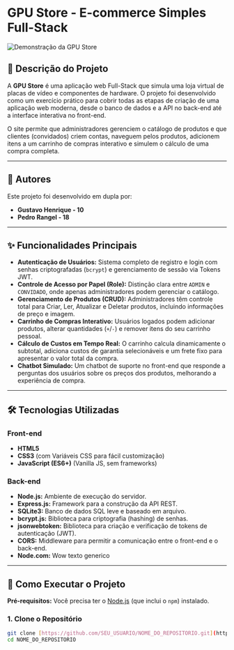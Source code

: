 # GPU Store - E-commerce Simples Full-Stack

![Demonstração da GPU Store](https://imgur.com/a/SCCloAG#kBSUlGb)

## 📖 Descrição do Projeto

A **GPU Store** é uma aplicação web Full-Stack que simula uma loja virtual de placas de vídeo e componentes de hardware. O projeto foi desenvolvido como um exercício prático para cobrir todas as etapas de criação de uma aplicação web moderna, desde o banco de dados e a API no back-end até a interface interativa no front-end.

O site permite que administradores gerenciem o catálogo de produtos e que clientes (convidados) criem contas, naveguem pelos produtos, adicionem itens a um carrinho de compras interativo e simulem o cálculo de uma compra completa.

---

## 👥 Autores

Este projeto foi desenvolvido em dupla por:

* **Gustavo Henrique - 10**
* **Pedro Rangel - 18**

---

## ✨ Funcionalidades Principais

* **Autenticação de Usuários:** Sistema completo de registro e login com senhas criptografadas (`bcrypt`) e gerenciamento de sessão via Tokens JWT.
* **Controle de Acesso por Papel (Role):** Distinção clara entre `ADMIN` e `CONVIDADO`, onde apenas administradores podem gerenciar o catálogo.
* **Gerenciamento de Produtos (CRUD):** Administradores têm controle total para Criar, Ler, Atualizar e Deletar produtos, incluindo informações de preço e imagem.
* **Carrinho de Compras Interativo:** Usuários logados podem adicionar produtos, alterar quantidades (`+`/`-`) e remover itens do seu carrinho pessoal.
* **Cálculo de Custos em Tempo Real:** O carrinho calcula dinamicamente o subtotal, adiciona custos de garantia selecionáveis e um frete fixo para apresentar o valor total da compra.
* **Chatbot Simulado:** Um chatbot de suporte no front-end que responde a perguntas dos usuários sobre os preços dos produtos, melhorando a experiência de compra.

---

## 🛠️ Tecnologias Utilizadas

### **Front-end**
* **HTML5**
* **CSS3** (com Variáveis CSS para fácil customização)
* **JavaScript (ES6+)** (Vanilla JS, sem frameworks)

### **Back-end**
* **Node.js:** Ambiente de execução do servidor.
* **Express.js:** Framework para a construção da API REST.
* **SQLite3:** Banco de dados SQL leve e baseado em arquivo.
* **bcrypt.js:** Biblioteca para criptografia (hashing) de senhas.
* **jsonwebtoken:** Biblioteca para criação e verificação de tokens de autenticação (JWT).
* **CORS:** Middleware para permitir a comunicação entre o front-end e o back-end.
* **Node.com:** Wow texto generico

---

## 🚀 Como Executar o Projeto

**Pré-requisitos:** Você precisa ter o [Node.js](https://nodejs.org/) (que inclui o `npm`) instalado.

### **1. Clone o Repositório**
```bash
git clone [https://github.com/SEU_USUARIO/NOME_DO_REPOSITORIO.git](https://github.com/SEU_USUARIO/NOME_DO_REPOSITORIO.git)
cd NOME_DO_REPOSITORIO
```


